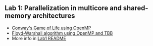 ## __Lab 1:__ Parallelization in multicore and shared-memory architectures

- [Conway's Game of Life using OpenMP]('./Lab1/ex1')
- [Floyd-Warshall algorithm using OpenMP and TBB]('./Lab1/ex2')
- More info in [Lab1 README]('./Lab1/README.md.)

